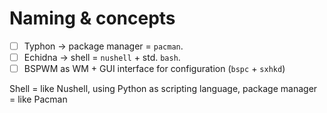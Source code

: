 # Naming & concepts

- [ ] Typhon &rarr; package manager = `pacman`.
- [ ] Echidna &rarr; shell = `nushell` + std. `bash`.
- [ ] BSPWM as WM + GUI interface for configuration (`bspc` + `sxhkd`)

Shell = like Nushell, using Python as scripting language, package manager = like Pacman
